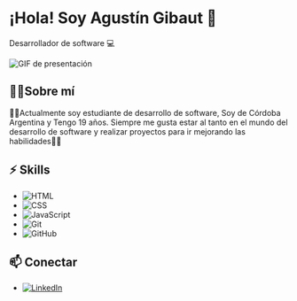 # ¡Hola! Soy Agustín Gibaut 👋

Desarrollador de software 💻

![GIF de presentación](https://media0.giphy.com/media/58OujxlE7e19Mjv0gj/200w.gif?cid=6c09b952d60ohkhddwi0fsu7sb7aqbdhryubjcq3khrspla7&ep=v1_gifs_search&rid=200w.gif&ct=g)

## 👨‍💻Sobre mí
🔹🔹Actualmente soy estudiante de desarrollo de software, Soy de Córdoba Argentina y Tengo 19 años. Siempre me gusta estar al tanto en el mundo del desarrollo de software y realizar proyectos para ir mejorando las habilidades🔹🔹

## ⚡ Skills

- ![HTML](https://img.shields.io/badge/-HTML-E34F26?style=flat-square&logo=html5&logoColor=white)
- ![CSS](https://img.shields.io/badge/-CSS-1572B6?style=flat-square&logo=css3&logoColor=white)
- ![JavaScript](https://img.shields.io/badge/-JavaScript-F7DF1E?style=flat-square&logo=javascript&logoColor=black)
- ![Git](https://img.shields.io/badge/-Git-F05032?style=flat-square&logo=git&logoColor=white)
- ![GitHub](https://img.shields.io/badge/-GitHub-181717?style=flat-square&logo=github&logoColor=white)

## 📫 Conectar

-  [![LinkedIn](https://img.shields.io/badge/-LinkedIn-0A66C2?style=flat-square&logo=linkedin&logoColor=white)](https://www.linkedin.com/in/agustin-gibaut-61baa5327/)
